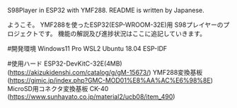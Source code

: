 S98Player in ESP32 with YMF288.
README is written by Japanese.

ようこそ。
YMF288を使ったESP32(ESP-WROOM-32E)用 S98プレイヤーのプロジェクトです。
機能の解説及び進捗状況はここに追記していきます。

#開発環境
Windows11 Pro
WSL2 Ubuntu 18.04
ESP-IDF

#使用ハード
ESP32-DevKitC-32E(4MB) (https://akizukidenshi.com/catalog/g/gM-15673/)
YMF288変換基板 (https://gimic.jp/index.php?GMC-MOD01%E8%AA%AC%E6%98%8E)
MicroSD用コネクタ変換基板 CK-40 (https://www.sunhayato.co.jp/material2/ucb08/item_490)